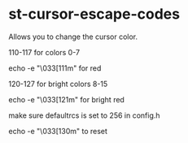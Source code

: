 # st-cursor-escape-codes


Allows you to change the cursor color.

110-117 for colors 0-7

echo -e "\033[111m" for red

120-127 for bright colors 8-15

echo -e "\033[121m" for bright red

make sure defaultrcs is set to 256 in config.h

echo -e "\033[130m" to reset

